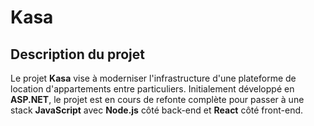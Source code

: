 # Kasa 

## Description du projet

Le projet **Kasa** vise à moderniser l'infrastructure d'une plateforme de location d'appartements entre particuliers. Initialement développé en **ASP.NET**, le projet est en cours de refonte complète pour passer à une stack **JavaScript** avec **Node.js** côté back-end et **React** côté front-end.

